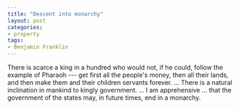 ```yaml
---
title: "Descent into monarchy"
layout: post
categories:
- property
tags:
- Benjamin Franklin
---
```


There is scarce a king in a hundred who would not, if he could, follow the example of Pharaoh --- get first all the people's money, then all their lands, and then make them and their children servants forever. ... There is a natural inclination in mankind to kingly government. ... I am apprehensive ... that the government of the states may, in future times, end in a monarchy.